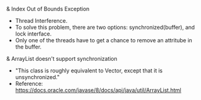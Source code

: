 & Index Out of Bounds Exception
- Thread Interference. 
- To solve this problem, there are two options: synchronized(buffer), and lock interface. 
- Only one of the threads have to get a chance to remove an attritube in the buffer. 

& ArrayList doesn't support synchronization
- "This class is roughly equivalent to Vector, except that it is unsynchronized."
- Reference: https://docs.oracle.com/javase/8/docs/api/java/util/ArrayList.html

